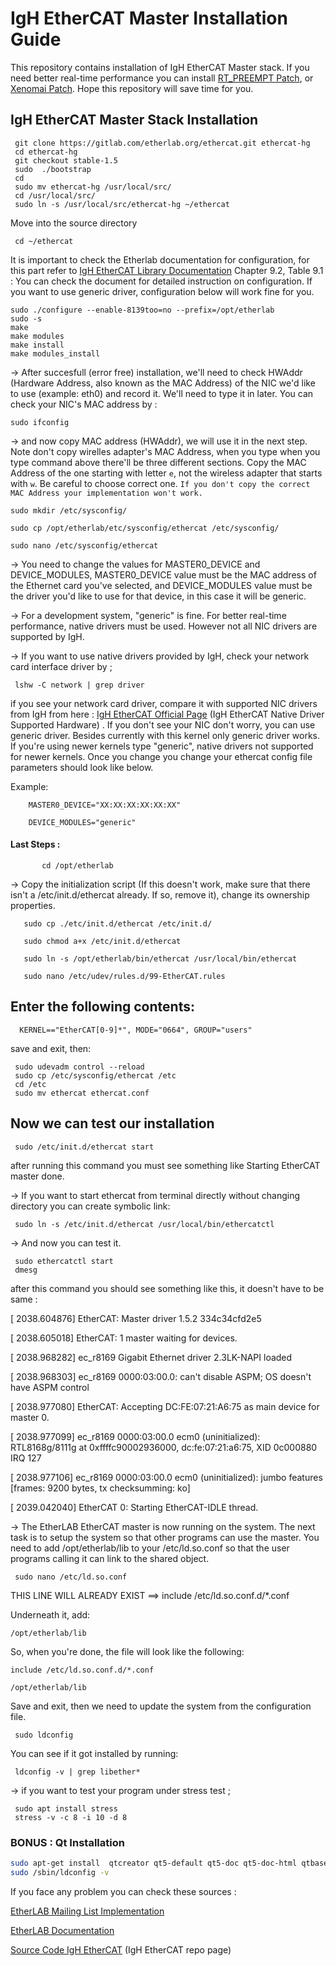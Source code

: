 # IgH EtherCAT Master Installation Guide
This repository contains installation of IgH EtherCAT Master stack. If you need better real-time performance you can install [RT_PREEMPT Patch](https://github.com/veysiadn/RT_PREEMPT_INSTALL), or [Xenomai Patch](https://github.com/veysiadn/xenomai-install). Hope this repository will save time for you.

## IgH EtherCAT Master Stack Installation

     git clone https://gitlab.com/etherlab.org/ethercat.git ethercat-hg
     cd ethercat-hg
     git checkout stable-1.5
     sudo  ./bootstrap 
     cd
     sudo mv ethercat-hg /usr/local/src/
     cd /usr/local/src/
     sudo ln -s /usr/local/src/ethercat-hg ~/ethercat

Move into the source directory

     cd ~/ethercat

It is important to check the Etherlab documentation for configuration, for this part refer to [IgH EtherCAT Library Documentation](https://etherlab.org/download/ethercat/ethercat-1.5.2.pdf) Chapter 9.2, Table 9.1 : You can check the document for detailed instruction on configuration. If you want to use generic driver, configuration below will work fine for you.

    sudo ./configure --enable-8139too=no --prefix=/opt/etherlab
    sudo -s
    make 
    make modules 
    make install
    make modules_install
    
-> After succesfull (error free) installation, we'll need to check HWAddr (Hardware Address, also known as the MAC Address) of the NIC we'd like to use 
(example: eth0) and record it. We'll need to type it in later. You can check your NIC's MAC address by : 

    sudo ifconfig
  
 -> and now copy MAC address (HWAddr), we will use it in the next step. Note don't copy wirelles adapter's MAC Address, when you type when you type command above there'll be three different sections. Copy the MAC Address of the one starting with letter `e`, not the wireless adapter that starts with `w`. Be careful to choose correct one. `If you don't copy the correct MAC Address your implementation won't work.`
    
    sudo mkdir /etc/sysconfig/
    
    sudo cp /opt/etherlab/etc/sysconfig/ethercat /etc/sysconfig/
    
    sudo nano /etc/sysconfig/ethercat

-> You need to change the values for MASTER0_DEVICE and DEVICE_MODULES, MASTER0_DEVICE value must be the MAC address of the Ethernet card you've selected, and DEVICE_MODULES value must be the driver you'd like to use for that device, in this case it will be generic.

-> For a development system, "generic" is fine. For better real-time performance, native drivers must be used. However not all NIC drivers are supported by IgH.

-> If you want to use native drivers provided by IgH, check your network card interface driver by ;

     lshw -C network | grep driver

if you see your network card driver, compare it with supported NIC drivers from  IgH from here : [IgH EtherCAT Official Page](https://etherlab.org/en/ethercat/hardware.php) (IgH EtherCAT Native Driver Supported Hardware)
. If you don't see your NIC don't worry, you can use generic driver. Besides currently with this kernel only generic driver works. If you're using newer kernels type "generic", native drivers not supported for newer kernels. Once you change you change your ethercat config file parameters should look like below.


Example:
```
    MASTER0_DEVICE="XX:XX:XX:XX:XX:XX"

    DEVICE_MODULES="generic"
```
#### Last Steps : 
```
       cd /opt/etherlab
```    
-> Copy the initialization script (If this doesn't work, make sure that there isn't a /etc/init.d/ethercat already. If so, remove it), change its ownership properties.

       sudo cp ./etc/init.d/ethercat /etc/init.d/

       sudo chmod a+x /etc/init.d/ethercat

       sudo ln -s /opt/etherlab/bin/ethercat /usr/local/bin/ethercat

       sudo nano /etc/udev/rules.d/99-EtherCAT.rules
  ## Enter the following contents:
  ```
    KERNEL=="EtherCAT[0-9]*", MODE="0664", GROUP="users"
 ```
 save and exit, then:
 
     sudo udevadm control --reload 
     sudo cp /etc/sysconfig/ethercat /etc
     cd /etc
     sudo mv ethercat ethercat.conf

## Now we can test our installation

     sudo /etc/init.d/ethercat start
 after running this command you must see something like Starting EtherCAT master done.
 
 -> If you want to start ethercat from terminal directly without changing directory  you can create symbolic link: 
 
     sudo ln -s /etc/init.d/ethercat /usr/local/bin/ethercatctl
 
 -> And now you can test it.
 
     sudo ethercatctl start  
     dmesg
     
after this command you should see something like this, it doesn't have to be same : 

[ 2038.604876] EtherCAT: Master driver 1.5.2 334c34cfd2e5

[ 2038.605018] EtherCAT: 1 master waiting for devices.

[ 2038.968282] ec_r8169 Gigabit Ethernet driver 2.3LK-NAPI loaded

[ 2038.968303] ec_r8169 0000:03:00.0: can't disable ASPM; OS doesn't have ASPM control

[ 2038.977080] EtherCAT: Accepting DC:FE:07:21:A6:75 as main device for master 0.

[ 2038.977099] ec_r8169 0000:03:00.0 ecm0 (uninitialized): RTL8168g/8111g at 0xffffc90002936000, dc:fe:07:21:a6:75, XID 0c000880 IRQ 127

[ 2038.977106] ec_r8169 0000:03:00.0 ecm0 (uninitialized): jumbo features [frames: 9200 bytes, tx checksumming: ko]

[ 2039.042040] EtherCAT 0: Starting EtherCAT-IDLE thread.

 -> The EtherLAB EtherCAT master is now running on the system. The next task is to setup the system so that other programs can use the master. You need to add /opt/etherlab/lib to your /etc/ld.so.conf so that the user programs calling it can link to the shared object.

     sudo nano /etc/ld.so.conf

THIS LINE WILL ALREADY EXIST ==> include /etc/ld.so.conf.d/*.conf

Underneath it, add:

    /opt/etherlab/lib

So, when you're done, the file will look like the following:

    include /etc/ld.so.conf.d/*.conf

    /opt/etherlab/lib

Save and exit, then we need to update the system from the configuration file.

     sudo ldconfig

You can see if it got installed by running:

     ldconfig -v | grep libether*
     
-> if you want to test your program under stress test ;
 
     sudo apt install stress
     stress -v -c 8 -i 10 -d 8
 

### BONUS : Qt Installation 
```sh
sudo apt-get install  qtcreator qt5-default qt5-doc qt5-doc-html qtbase5-doc-html qtbase5-examples –y 
sudo /sbin/ldconfig -v
```

If you face any problem you can check these sources : 

[EtherLAB Mailing List Implementation ](https://lists.etherlab.org/pipermail/etherlab-dev/2014/000384.html)

[EtherLAB Documentation ]([https://etherlab.org/download/ethercat/ethercat-1.5.2.pdf](https://gitlab.com/etherlab.org/ethercat/-/jobs/8139472655/artifacts/raw/pdf/ethercat_doc.pdf))

[Source Code IgH EtherCAT](https://gitlab.com/etherlab.org/ethercat.git) (IgH EtherCAT repo page)
